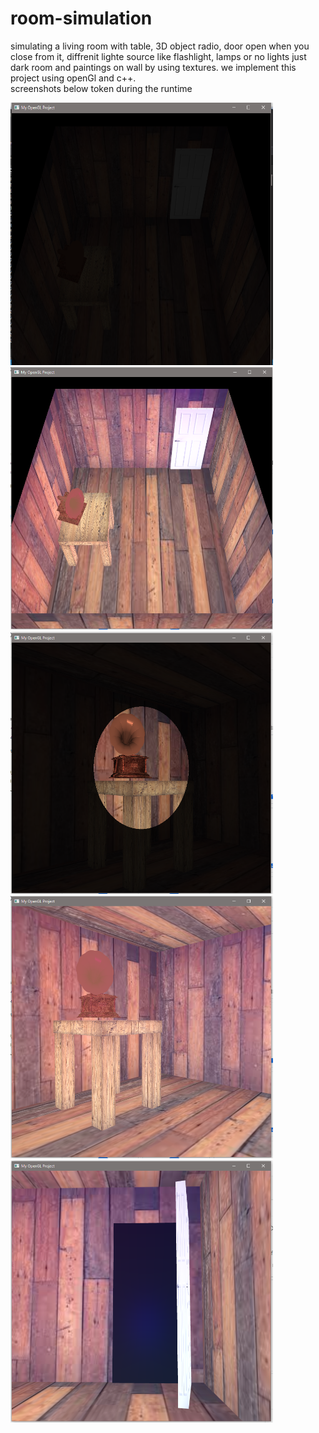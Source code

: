 # room-simulation
simulating a living room with table, 3D object radio, door open when you close from it, diffrenit lighte source like flashlight, lamps or no lights just dark room and paintings on wall by using textures. we implement this project using openGl and c++.  
screenshots below token during the runtime  
  
 <img src="/screenshots/dark room.png" width="420" height="420">  <img src="/screenshots/room.png" width="420" height="420">
 <img src="/screenshots/flashlight.png" width="420" height="420">  <img src="/screenshots/3D objects.png" width="420" height="420">
 <img src="/screenshots/door.png" width="420" height="420"> 
